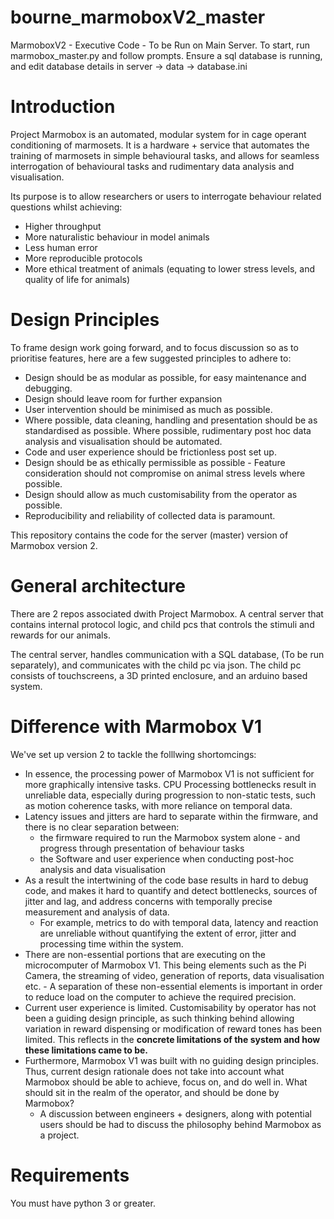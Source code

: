 # bourne_marmoboxV2_master
MarmoboxV2 - Executive Code - To be Run on Main Server. To start, run marmobox_master.py and follow prompts. Ensure a sql database is running, and edit database details in server -> data -> database.ini

# Introduction
Project Marmobox is an automated, modular system for in cage operant conditioning of marmosets. It is a hardware + service that automates the training of marmosets in simple behavioural tasks, and allows for seamless interrogation of behavioural tasks and rudimentary data analysis and visualisation. 

Its purpose is to allow researchers or users to interrogate behaviour related questions whilst achieving: 

- Higher throughput
- More naturalistic behaviour in model animals
- Less human error
- More reproducible protocols
- More ethical treatment of animals (equating to lower stress levels, and quality of life for animals)

# Design Principles

To frame design work going forward, and to focus discussion so as to prioritise features, here are a few suggested principles to adhere to: 

- Design should be as modular as possible, for easy maintenance and debugging.
- Design should leave room for further expansion
- User intervention should be minimised as much as possible.
- Where possible, data cleaning, handling and presentation should be as standardised as possible. Where possible, rudimentary post hoc data analysis and visualisation should be automated.
- Code and user experience should be frictionless post set up.
- Design should be as ethically permissible as possible - Feature consideration should not compromise on animal stress levels where possible.
- Design should allow as much customisability from the operator as possible.
- Reproducibility and reliability of collected data is paramount.

This repository contains the code for the server (master) version of Marmobox version 2.

# General architecture 

There are 2 repos associated dwith Project Marmobox. A central server that contains internal protocol logic, and child pcs that controls the stimuli and rewards for our animals. 

The central server, handles communication with a  SQL database, (To be run separately), and communicates with the child pc via json. The child pc consists of touchscreens, a 3D printed enclosure, and an arduino based system. 

# Difference with Marmobox V1

We've set up version 2 to tackle the folllwing shortomcings: 


- In essence, the processing power of Marmobox V1 is not sufficient for more graphically intensive tasks. CPU Processing bottlenecks result in unreliable data, especially during progression to non-static tests, such as motion coherence tasks, with more reliance on temporal data.
- Latency issues and jitters are hard to separate within the firmware, and there is no clear separation between:
    - the firmware required to run the Marmobox system alone - and progress through presentation of behaviour tasks
    - the Software and user experience when conducting post-hoc analysis and data visualisation
- As a result the intertwining of the code base results in hard to debug code, and makes it hard to quantify and detect bottlenecks, sources of jitter and lag, and address concerns with temporally precise measurement and analysis of data.
    - For example, metrics to do with temporal data, latency and reaction are unreliable without quantifying the extent of error, jitter and processing time within the system.
- There are non-essential portions that are executing on the microcomputer of Marmobox V1. This being elements such as the Pi Camera, the streaming of video, generation of reports, data visualisation etc. - A separation of these non-essential elements is important in order to reduce load on the computer to achieve the required precision.
- Current user experience is limited. Customisability by operator has not been a guiding design principle, as such thinking behind allowing variation in reward dispensing or modification of reward tones has been limited. This reflects in the **concrete limitations of the system and how these limitations came to be.**
- Furthermore, Marmobox V1 was built with no guiding design principles. Thus, current design rationale does not take into account what Marmobox should be able to achieve, focus on, and do well in. What should sit in the realm of the operator, and should be done by Marmobox?
    - A discussion between engineers + designers, along with potential users should be had to discuss the philosophy behind Marmobox as a project.

# Requirements
You must have python 3 or greater. 



